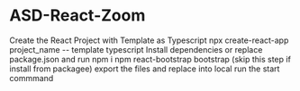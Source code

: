 # ASD-React-Zoom

Create the React Project with Template as Typescript
npx create-react-app project_name  -- template typescript
Install dependencies or replace package.json and run npm i 
npm react-bootstrap bootstrap (skip this step if install from packagee)
export the files and replace into local 
run the start commmand


